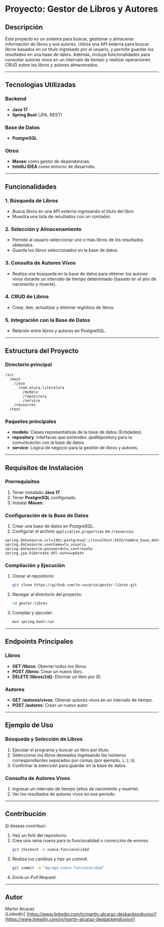 # Proyecto: Gestor de Libros y Autores

## Descripción

Este proyecto es un sistema para buscar, gestionar y almacenar información de libros y sus autores. Utiliza una API externa para buscar libros basados en un título ingresado por el usuario, y permite guardar los resultados en una base de datos. Además, incluye funcionalidades para consultar autores vivos en un intervalo de tiempo y realizar operaciones CRUD sobre los libros y autores almacenados.

---

## Tecnologías Utilizadas

### Backend

- **Java 17**
- **Spring Boot** (JPA, REST)

### Base de Datos

- **PostgreSQL**

### Otros

- **Maven** como gestor de dependencias.
- **IntelliJ IDEA** como entorno de desarrollo.

---

## Funcionalidades

### 1. Búsqueda de Libros

- Busca libros en una API externa ingresando el título del libro.
- Muestra una lista de resultados con un contador.

### 2. Selección y Almacenamiento

- Permite al usuario seleccionar uno o más libros de los resultados obtenidos.
- Guarda los libros seleccionados en la base de datos.

### 3. Consulta de Autores Vivos

- Realiza una búsqueda en la base de datos para obtener los autores vivos durante un intervalo de tiempo determinado (basado en el año de nacimiento y muerte).

### 4. CRUD de Libros

- Crear, leer, actualizar y eliminar registros de libros.

### 5. Integración con la Base de Datos

- Relación entre libros y autores en PostgreSQL.

---

## Estructura del Proyecto

### Directorio principal

```
/src
  /main
    /java
      /com.alura.literalura
        /modelo
        /repository
        /service
    /resources
  /test
```

### Paquetes principales

- **modelo**: Clases representativas de la base de datos (Entidades).
- **repository**: Interfaces que extienden JpaRepository para la comunicación con la base de datos.
- **service**: Lógica de negocio para la gestión de libros y autores.

---

## Requisitos de Instalación

### Prerrequisitos

1. Tener instalado **Java 17**.
2. Tener **PostgreSQL** configurado.
3. Instalar **Maven**.

### Configuración de la Base de Datos

1. Crear una base de datos en PostgreSQL.
2. Configurar el archivo `application.properties` en `/resources`:

```properties
spring.datasource.url=jdbc:postgresql://localhost:5432/nombre_base_datos
spring.datasource.username=tu_usuario
spring.datasource.password=tu_contraseña
spring.jpa.hibernate.ddl-auto=update
```

### Compilación y Ejecución

1. Clonar el repositorio:
   ```bash
   git clone https://github.com/tu-usuario/gestor-libros.git
   ```
2. Navegar al directorio del proyecto:
   ```bash
   cd gestor-libros
   ```
3. Compilar y ejecutar:
   ```bash
   mvn spring-boot:run
   ```

---

## Endpoints Principales

### Libros

- **GET /libros**: Obtener todos los libros.
- **POST /libros**: Crear un nuevo libro.
- **DELETE /libros/{id}**: Eliminar un libro por ID.

### Autores

- **GET /autores/vivos**: Obtener autores vivos en un intervalo de tiempo.
- **POST /autores**: Crear un nuevo autor.

---

## Ejemplo de Uso

### Búsqueda y Selección de Libros

1. Ejecutar el programa y buscar un libro por título.
2. Seleccionar los libros deseados ingresando los números correspondientes separados por comas (por ejemplo, `1,3,5`).
3. Confirmar la selección para guardar en la base de datos.

### Consulta de Autores Vivos

1. Ingresar un intervalo de tiempo (años de nacimiento y muerte).
2. Ver los resultados de autores vivos en ese periodo.

---

## Contribución

Si deseas contribuir:

1. Haz un fork del repositorio.
2. Crea una rama nueva para tu funcionalidad o corrección de errores.
   ```bash
   git checkout -b nueva-funcionalidad
   ```
3. Realiza tus cambios y haz un commit.
   ```bash
   git commit -m "Agrega nueva funcionalidad"
   ```
4. Envía un Pull Request.

---

## Autor

Martin Alcaraz\
[LinkedIn] [https://www.linkedin.com/in/martin-alcaraz-desbackendjunior/](https://www.linkedin.com/in/martin-alcaraz-desbackendjunior/)







